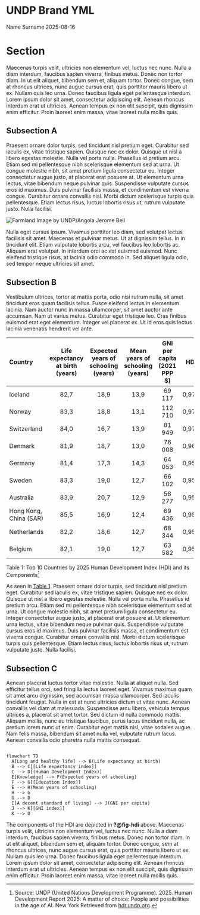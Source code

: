 # UNDP Brand YML
Name Surname
2025-08-16

# Section

Maecenas turpis velit, ultricies non elementum vel, luctus nec nunc.
Nulla a diam interdum, faucibus sapien viverra, finibus metus. Donec non
tortor diam. In ut elit aliquet, bibendum sem et, aliquam tortor. Donec
congue, sem at rhoncus ultrices, nunc augue cursus erat, quis porttitor
mauris libero ut ex. Nullam quis leo urna. Donec faucibus ligula eget
pellentesque interdum. Lorem ipsum dolor sit amet, consectetur
adipiscing elit. Aenean rhoncus interdum erat ut ultricies. Aenean
tempus ex non elit suscipit, quis dignissim enim efficitur. Proin
laoreet enim massa, vitae laoreet nulla mollis quis.

## Subsection A

Praesent ornare dolor turpis, sed tincidunt nisl pretium eget. Curabitur
sed iaculis ex, vitae tristique sapien. Quisque nec ex dolor. Quisque ut
nisl a libero egestas molestie. Nulla vel porta nulla. Phasellus id
pretium arcu. Etiam sed mi pellentesque nibh scelerisque elementum sed
at urna. Ut congue molestie nibh, sit amet pretium ligula consectetur
eu. Integer consectetur augue justo, at placerat erat posuere at. Ut
elementum urna lectus, vitae bibendum neque pulvinar quis. Suspendisse
vulputate cursus eros id maximus. Duis pulvinar facilisis massa, et
condimentum est viverra congue. Curabitur ornare convallis nisl. Morbi
dictum scelerisque turpis quis pellentesque. Etiam lectus risus, luctus
lobortis risus ut, rutrum vulputate justo. Nulla facilisi.

![Farmland Image by UNDP/Angola Jerome
Bell](https://design.undp.org/static/media/farmland-lg.02a6e58d.jpg)

Nulla eget cursus ipsum. Vivamus porttitor leo diam, sed volutpat lectus
facilisis sit amet. Maecenas et pulvinar metus. Ut at dignissim tellus.
In in tincidunt elit. Etiam vulputate lobortis arcu, vel faucibus leo
lobortis ac. Aliquam erat volutpat. In interdum orci ac est euismod
euismod. Nunc eleifend tristique risus, at lacinia odio commodo in. Sed
aliquet ligula odio, sed tempor neque ultricies sit amet.

## Subsection B

Vestibulum ultrices, tortor at mattis porta, odio nisi rutrum nulla, sit
amet tincidunt eros quam facilisis tellus. Fusce eleifend lectus in
elementum lacinia. Nam auctor nunc in massa ullamcorper, sit amet auctor
ante accumsan. Nam ut varius metus. Curabitur eget tristique leo. Cras
finibus euismod erat eget elementum. Integer vel placerat ex. Ut id eros
quis lectus lacinia venenatis hendrerit vel ante.

<div id="tbl-hdi">

| Country | Life expectancy at birth (years) | Expected years of schooling (years) | Mean years of schooling (years) | GNI per capita (2021 PPP \$) | HDI |
|:---|:--:|:--:|:--:|:--:|:--:|
| Iceland | 82,7 | 18,9 | 13,9 | 69 117 | 0,972 |
| Norway | 83,3 | 18,8 | 13,1 | 112 710 | 0,970 |
| Switzerland | 84,0 | 16,7 | 13,9 | 81 949 | 0,970 |
| Denmark | 81,9 | 18,7 | 13,0 | 76 008 | 0,962 |
| Germany | 81,4 | 17,3 | 14,3 | 64 053 | 0,959 |
| Sweden | 83,3 | 19,0 | 12,7 | 66 102 | 0,959 |
| Australia | 83,9 | 20,7 | 12,9 | 58 277 | 0,958 |
| Hong Kong, China (SAR) | 85,5 | 16,9 | 12,4 | 69 436 | 0,955 |
| Netherlands | 82,2 | 18,6 | 12,7 | 68 344 | 0,955 |
| Belgium | 82,1 | 19,0 | 12,7 | 63 582 | 0,951 |

Table 1: Top 10 Countries by 2025 Human Development Index (HDI) and its
Components[^1]

</div>

As seen in <a href="#tbl-hdi" class="quarto-xref">Table 1</a>. Praesent
ornare dolor turpis, sed tincidunt nisl pretium eget. Curabitur sed
iaculis ex, vitae tristique sapien. Quisque nec ex dolor. Quisque ut
nisl a libero egestas molestie. Nulla vel porta nulla. Phasellus id
pretium arcu. Etiam sed mi pellentesque nibh scelerisque elementum sed
at urna. Ut congue molestie nibh, sit amet pretium ligula consectetur
eu. Integer consectetur augue justo, at placerat erat posuere at. Ut
elementum urna lectus, vitae bibendum neque pulvinar quis. Suspendisse
vulputate cursus eros id maximus. Duis pulvinar facilisis massa, et
condimentum est viverra congue. Curabitur ornare convallis nisl. Morbi
dictum scelerisque turpis quis pellentesque. Etiam lectus risus, luctus
lobortis risus ut, rutrum vulputate justo. Nulla facilisi.

## Subsection C

Aenean placerat luctus tortor vitae molestie. Nulla at aliquet nulla.
Sed efficitur tellus orci, sed fringilla lectus laoreet eget. Vivamus
maximus quam sit amet arcu dignissim, sed accumsan massa ullamcorper.
Sed iaculis tincidunt feugiat. Nulla in est at nunc ultricies dictum ut
vitae nunc. Aenean convallis vel diam at malesuada. Suspendisse arcu
libero, vehicula tempus ultrices a, placerat sit amet tortor. Sed dictum
id nulla commodo mattis. Aliquam mollis, nunc eu tristique faucibus,
purus lacus tincidunt nulla, ac pretium lorem nunc ut enim. Curabitur
eget mattis nisl, vitae sodales augue. Nam felis massa, bibendum sit
amet nulla vel, vulputate rutrum lacus. Aenean convallis odio pharetra
nulla mattis consequat.

``` mermaid

flowchart TD
  A[Long and healthy life] --> B(Life expectancy at birth)
  B --> C[[Life expectancy index]]
  C --> D[(Human Development Index)]
  E[Knowledge] --> F(Expected years of schooling)
  F --> G[[Education Index]]
  E --> H(Mean years of schooling)
  H --> G
  G --> D
  I[A decent standard of living] --> J(GNI per capita)
  J --> K[[GNI index]]
  K --> D
```

The components of the HDI are depicted in **?@fig-hdi** above. Maecenas
turpis velit, ultricies non elementum vel, luctus nec nunc. Nulla a diam
interdum, faucibus sapien viverra, finibus metus. Donec non tortor diam.
In ut elit aliquet, bibendum sem et, aliquam tortor. Donec congue, sem
at rhoncus ultrices, nunc augue cursus erat, quis porttitor mauris
libero ut ex. Nullam quis leo urna. Donec faucibus ligula eget
pellentesque interdum. Lorem ipsum dolor sit amet, consectetur
adipiscing elit. Aenean rhoncus interdum erat ut ultricies. Aenean
tempus ex non elit suscipit, quis dignissim enim efficitur. Proin
laoreet enim massa, vitae laoreet nulla mollis quis.

[^1]: Source: UNDP (United Nations Development Programme). 2025. Human
    Development Report 2025: A matter of choice: People and
    possibilities in the age of AI. New York Retrieved from
    [hdr.undp.org](https://hdr.undp.org/data-center/human-development-index#/indicies/HDI).
